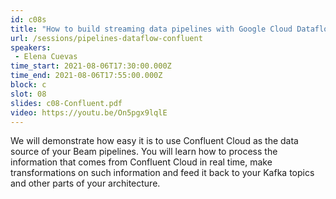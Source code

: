 ```yaml
---
id: c08s
title: "How to build streaming data pipelines with Google Cloud Dataflow and Confluent Cloud"
url: /sessions/pipelines-dataflow-confluent
speakers:
 - Elena Cuevas
time_start: 2021-08-06T17:30:00.000Z
time_end: 2021-08-06T17:55:00.000Z
block: c
slot: 08
slides: c08-Confluent.pdf
video: https://youtu.be/On5pgx9lqlE
---
```


We will demonstrate how easy it is to use Confluent Cloud as the data source of your Beam pipelines.  You will learn how to process the information that comes from Confluent Cloud in real time, make transformations on such information and feed it back to your Kafka topics and other parts of your architecture.